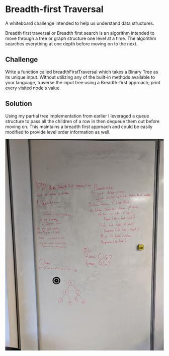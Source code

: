# Breadth-first Traversal

A whiteboard challenge intended to help us understand data structures.

Breadth first traversal or Breadth first search is an algorithm intended to move through a tree or graph structure one level at a time. The algorithm searches everything at one depth before moving on to the next.

## Challenge

Write a function called breadthFirstTraversal which takes a Binary Tree as its unique input. Without utilizing any of the built-in methods available to your language, traverse the input tree using a Breadth-first approach; print every visited node's value.

## Solution

Using my partial tree implementation from earlier I leveraged a queue structure to pass all the children of a row in then dequeue them out before moving on. This maintains a breadth first approach and could be easily modified to provide level order information as well.

![breadth-first-traversal.jpg](../../assets/breadth-first-traversal.jpg)
